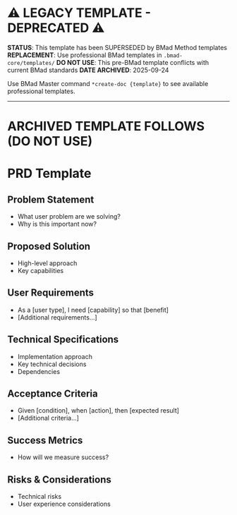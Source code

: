 # ⚠️ LEGACY TEMPLATE - DEPRECATED ⚠️

**STATUS**: This template has been SUPERSEDED by BMad Method templates
**REPLACEMENT**: Use professional BMad templates in `.bmad-core/templates/`
**DO NOT USE**: This pre-BMad template conflicts with current BMad standards
**DATE ARCHIVED**: 2025-09-24

Use BMad Master command `*create-doc {template}` to see available professional templates.

---

# ARCHIVED TEMPLATE FOLLOWS (DO NOT USE)

# PRD Template

## Problem Statement
- What user problem are we solving?
- Why is this important now?

## Proposed Solution
- High-level approach
- Key capabilities

## User Requirements
- As a [user type], I need [capability] so that [benefit]
- [Additional requirements...]

## Technical Specifications
- Implementation approach
- Key technical decisions
- Dependencies

## Acceptance Criteria
- Given [condition], when [action], then [expected result]
- [Additional criteria...]

## Success Metrics
- How will we measure success?

## Risks & Considerations
- Technical risks
- User experience considerations